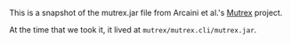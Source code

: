This is a snapshot of the mutrex.jar file from Arcaini et al.'s [Mutrex](https://github.com/fmselab/mutrex) project.

At the time that we took it, it lived at `mutrex/mutrex.cli/mutrex.jar`.
